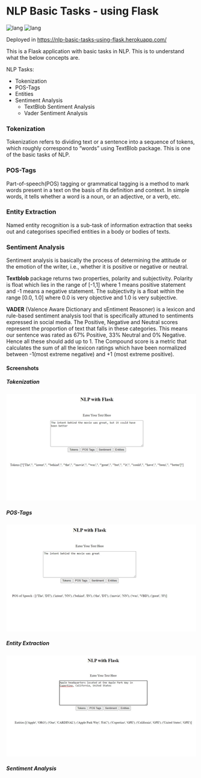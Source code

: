 # NLP Basic Tasks - using Flask
![lang](https://img.shields.io/badge/python-v3.7-blue)
![lang](https://img.shields.io/badge/Tech-Flask%2C%20Textblob%2C%20Spacy%2C%20Vader-green)

Deployed in https://nlp-basic-tasks-using-flask.herokuapp.com/

This is a Flask application with basic tasks in NLP. This is to understand what the below concepts are.

NLP Tasks:
* Tokenization
* POS-Tags
* Entities
* Sentiment Analysis
  * TextBlob Sentiment Analysis
  * Vader Sentiment Analysis
 

### Tokenization
Tokenization refers to dividing text or a sentence into a sequence of tokens, which roughly correspond to “words” using TextBlob package. This is one of the basic tasks of NLP.

### POS-Tags
Part-of-speech(POS) tagging or grammatical tagging is a method to mark words present in a text on the basis of its definition and context. In simple words, it tells whether a word is a noun, or an adjective, or a verb, etc. 

### Entity Extraction
Named entity recognition is a sub-task of information extraction that seeks out and categorises specified entities in a body or bodies of texts.

### Sentiment Analysis
Sentiment analysis is basically the process of determining the attitude or the emotion of the writer, i.e., whether it is positive or negative or neutral.

**Textblob** package returns two properties, polarity and subjectivity. Polarity is float which lies in the range of [-1,1] where 1 means positive statement and -1 means a negative statement. The subjectivity is a float within the range [0.0, 1.0] where 0.0 is very objective and 1.0 is very subjective.

**VADER** (Valence Aware Dictionary and sEntiment Reasoner) is a lexicon and rule-based sentiment analysis tool that is specifically attuned to sentiments expressed in social media. The Positive, Negative and Neutral scores represent the proportion of text that falls in these categories. This means our sentence was rated as 67% Positive, 33% Neutral and 0% Negative. Hence all these should add up to 1. The Compound score is a metric that calculates the sum of all the lexicon ratings which have been normalized between -1(most extreme negative) and +1 (most extreme positive). 

#### Screenshots

##### Tokenization

![Screenshot](readme-resources/token.jpg)


##### POS-Tags

![Screenshot](readme-resources/pos.jpg)


##### Entity Extraction

![Screenshot](readme-resources/entity.jpg)


##### Sentiment Analysis


